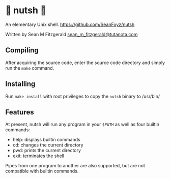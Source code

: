# 🥜 nutsh 🥜
An elementary Unix shell.
https://github.com/SeanFxyz/nutsh

Written by Sean M Fitzgerald
sean_m_fitzgerald@tutanota.com

## Compiling
After acquiring the source code, enter the source code directory and simply run the `make` command.

## Installing
Run `make install` with root privileges to copy the `nutsh` binary to /usr/bin/

## Features

At present, nutsh will run any program in your `$PATH` as well as four builtin commands:
* help: displays builtin commands
* cd: changes the current directory
* pwd: prints the current directory
* exit: terminates the shell

Pipes from one program to another are also supported, but are not compatible with builtin commands.
